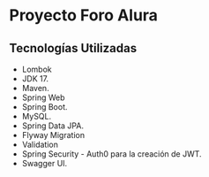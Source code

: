 # Proyecto Foro Alura

<h2>Tecnologías Utilizadas</h2>

- Lombok
- JDK 17.
- Maven.
- Spring Web
- Spring Boot.
- MySQL.
- Spring Data JPA.
- Flyway Migration
- Validation
- Spring Security - Auth0 para la creación de JWT.
- Swagger UI.
